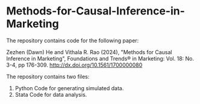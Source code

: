 # Methods-for-Causal-Inference-in-Marketing
The repository contains code for the following paper:

Zezhen (Dawn) He and Vithala R. Rao (2024), "Methods for Causal Inference in Marketing", Foundations and Trends® in Marketing: Vol. 18: No. 3-4, pp 176-309. http://dx.doi.org/10.1561/1700000080

The repository contains two files:
1. Python Code for generating simulated data.
2. Stata Code for data analysis.
